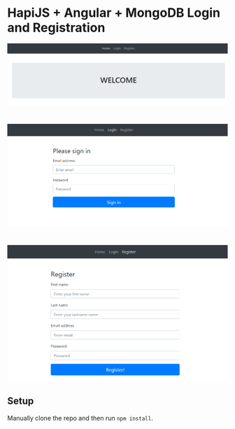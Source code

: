 # HapiJS + Angular + MongoDB Login and Registration

![Angular Todo](../screenshots/vue-login1.PNG)
#
![Angular Todo](../screenshots/vue-login2.PNG)
#
![Angular Todo](../screenshots/vue-login3.PNG)


## Setup

Manually clone the repo and then run `npm install`.